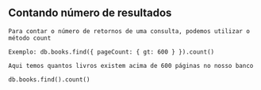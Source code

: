 ## Contando número de resultados

```
Para contar o número de retornos de uma consulta, podemos utilizar o método count
```

```
Exemplo: db.books.find({ pageCount: { gt: 600 } }).count()
```

```
Aqui temos quantos livros existem acima de 600 páginas no nosso banco
```

```
db.books.find().count()
```
